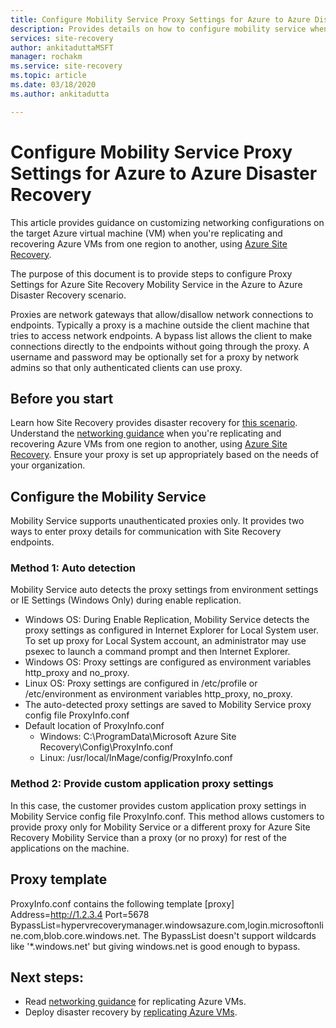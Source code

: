 ```yaml
---
title: Configure Mobility Service Proxy Settings for Azure to Azure Disaster Recovery | Microsoft Docs
description: Provides details on how to configure mobility service when customers use a proxy in their source environment.
services: site-recovery
author: ankitaduttaMSFT
manager: rochakm
ms.service: site-recovery
ms.topic: article
ms.date: 03/18/2020
ms.author: ankitadutta

---
```

# Configure Mobility Service Proxy Settings for Azure to Azure Disaster Recovery

This article provides guidance on customizing networking configurations on the target Azure virtual machine (VM) when you're replicating and recovering Azure VMs from one region to another, using [Azure Site Recovery](site-recovery-overview.md).

The purpose of this document is to provide steps to configure Proxy Settings for Azure Site Recovery Mobility Service in the Azure to Azure Disaster Recovery scenario. 

Proxies are network gateways that allow/disallow network connections to endpoints. Typically a proxy is a machine outside the client machine that tries to access network endpoints. A bypass list allows the client to make connections directly to the endpoints without going through the proxy. A username and password may be optionally set for a proxy by network admins so that only authenticated clients can use proxy. 

## Before you start

Learn how Site Recovery provides disaster recovery for [this scenario](azure-to-azure-architecture.md).
Understand the [networking guidance](azure-to-azure-about-networking.md) when you're replicating and recovering Azure VMs from one region to another, using [Azure Site Recovery](site-recovery-overview.md).
Ensure your proxy is set up appropriately based on the needs of your organization.

## Configure the Mobility Service

Mobility Service supports unauthenticated proxies only. It provides two ways to enter proxy details for communication with Site Recovery endpoints. 

### Method 1: Auto detection

Mobility Service auto detects the proxy settings from environment settings or IE Settings (Windows Only) during enable replication. 

- Windows OS: During Enable Replication, Mobility Service detects the proxy settings as configured in Internet Explorer for Local System user. To set up proxy for Local System account, an administrator may use psexec to launch a command prompt and then Internet Explorer. 
- Windows OS: Proxy settings are configured as environment variables http_proxy and no_proxy. 
- Linux OS: Proxy settings are configured in /etc/profile or /etc/environment as environment variables http_proxy, no_proxy. 
- The auto-detected proxy settings are saved to Mobility Service proxy config file ProxyInfo.conf 
- Default location of ProxyInfo.conf 
    - Windows: C:\ProgramData\Microsoft Azure Site Recovery\Config\ProxyInfo.conf 
    - Linux: /usr/local/InMage/config/ProxyInfo.conf


### Method 2: Provide custom application proxy settings

In this case, the customer provides custom application proxy settings in Mobility Service config file ProxyInfo.conf. This method allows customers to provide proxy only for Mobility Service or a different proxy for Azure Site Recovery Mobility Service than a proxy (or no proxy) for rest of the applications on the machine.

## Proxy template
ProxyInfo.conf contains the following template 
[proxy] 
Address=http://1.2.3.4 
Port=5678 
BypassList=hypervrecoverymanager.windowsazure.com,login.microsoftonline.com,blob.core.windows.net. 
The BypassList doesn't support wildcards like '*.windows.net' but giving windows.net is good enough to bypass. 

## Next steps:
- Read [networking guidance](./azure-to-azure-about-networking.md)  for replicating Azure VMs.
- Deploy disaster recovery by [replicating Azure VMs](./azure-to-azure-quickstart.md).
